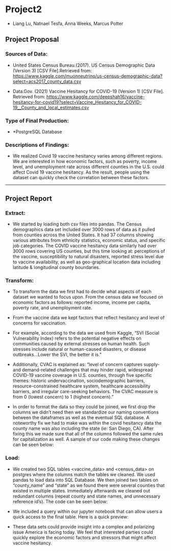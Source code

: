 # Project2

* Liang Lu, Natnael Tesfa, Anna Weeks, Marcus Potter



## Project Proposal

### Sources of Data:
* United States Census Bureau.(2017). US Census Demographic Data (Version 3) [CSV File].Retrieved from: https://www.kaggle.com/muonneutrino/us-census-demographic-data?select=acs2017_county_data.csv

* Data.Gov. (2021) Vaccine Hesitancy for COVID-19 (Version 1) [CSV File]. Retrieved from:
https://www.kaggle.com/deepshah16/vaccine-hesitancy-for-covid19?select=Vaccine_Hesitancy_for_COVID-19__County_and_local_estimates.csv

### Type of Final Production:
* *PostgreSQL Database

### Descriptions of Findings:
* We realized Covid 19 vaccine hesitancy varies among different regions. We are interested in how economic factors, such as poverty, income level, and unemployment rate across different counties in the U.S. could affect Covid 19 vaccine hesitancy. As the result, people using the dataset can quickly check the correlation between these factors.

___________________________



## Project Report

### Extract:
* We started by loading both csv files into pandas. The Census demographics data set included over 3000 rows of data as it pulled from counties across the United States. It had 37 columns showing various attributes from ethnicity statistics, economic status, and specific job categories. The COVID vaccine hesitancy data similarly had over 3000 rows covering US counties, but this time looking at: perceptions of the vaccine, susceptibility to natural disasters, reported stress level due to vaccine availability, as well as geo-graphical location data including latitude & longitudinal county boundaries.

### Transform:
* To transform the data we first had to decide what aspects of each dataset we wanted to focus upon. From the census data we focused on economic factors as follows: reported income, income per capita, poverty rate, and unemployment rate. 

* From the vaccine data we kept factors that reflect hesitancy and level of concerns for vaccination. 

* For example, according to the data we used from Kaggle, “SVI (Social Vulnerability Index) refers to the potential negative effects on communities caused by external stresses on human health. Such stresses include natural or human-caused disasters, or disease outbreaks...Lower the SVI, the better it is.” 

* Additionally, CVAC is explained as: “level of concern captures supply- and demand-related challenges that may hinder rapid, widespread COVID-19 vaccine coverage in U.S. counties, through five specific themes: historic undervaccination, sociodemographic barriers, resource-constrained healthcare system, healthcare accessibility barriers, and irregular care-seeking behaviors. The CVAC measure is from 0 (lowest concern) to 1 (highest concern).”

* In order to format the data so they could be joined, we first drop the columns we didn’t need then we standardize our naming conventions between the dataframes as well as the eventual SQL database. A noteworthy fix we had to make was within the covid hesitancy data the county name was also including the state (ie: San Diego, CA). After fixing this we made sure that all of the columns followed the same rules for capitalization as well. A sample of our code making these changes can be seen below:


### Load:
* We created two SQL tables <vaccine_data> and <census_data> on postgres where the columns match the tables we cleaned. We used pandas to load data into SQL Database. We then joined two tables on “county_name” and “state” as we found there were several counties that existed in multiple states. Immediately afterwards we cleaned out redundant columns (repeat county and state names, and unnecessary reference id’s). The code can be seen below: 

* We included a query within our jupyter notebook that can allow users a quick access to the final table. Here is a quick preview:

* These data sets could provide insight into a complex and polarizing issue America is facing today. We feel that interested parties could quickly explore the economic factors and stressors that might affect vaccine hesitancy.

